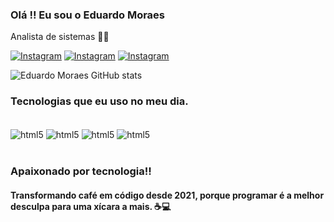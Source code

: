 ### Olá !! Eu sou o Eduardo Moraes 

Analista de sistemas 👨‍💻

[![Instagram](https://img.shields.io/badge/Instagram-E4405F?style=for-the-badge&logo=instagram&logoColor=white)](https://www.instagram.com/du.moraes_)
[![Instagram](https://img.shields.io/badge/LinkedIn-0077B5?style=for-the-badge&logo=linkedin&logoColor=white)](https://br.linkedin.com/in/eduardo-moraes-3355341bb)
[![Instagram](https://img.shields.io/badge/WhatsApp-25D366?style=for-the-badge&logo=whatsapp&logoColor=white)]()


![Eduardo Moraes GitHub stats](https://github-readme-stats.vercel.app/api?username=vesmoraes&show_icons=true&theme=dracula)

### Tecnologias que eu uso no meu dia.

<div style="display: inline_block"><br/>
    <img align="center" alt="html5" src="https://img.shields.io/badge/Windows-0078D6?style=for-the-badge&logo=windows&logoColor=white"/>
    <img align="center" alt="html5" src="https://img.shields.io/badge/Python-14354C?style=for-the-badge&logo=python&logoColor=white"/>
    <img align="center" alt="html5" src="https://img.shields.io/badge/MySQL-00000F?style=for-the-badge&logo=mysql&logoColor=white"/>
    <img align="center" alt="html5" src="https://img.shields.io/badge/Microsoft_SQL_Server-CC2927?style=for-the-badge&logo=microsoft-sql-server&logoColor=white"/>
</div><br/>

### Apaixonado por tecnologia!!

#### Transformando café em código desde 2021, porque programar é a melhor desculpa para uma xícara a mais. ☕💻
